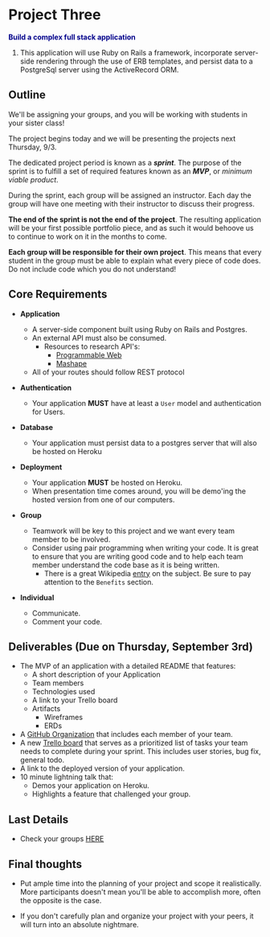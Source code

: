 # Project Three

**<span style="color:darkblue">Build a complex full stack application </span>**

1. This application will use Ruby on Rails a framework, incorporate server-side rendering through the use of ERB templates, and persist data to a PostgreSql server using the ActiveRecord ORM.

## Outline

We'll be assigning your groups, and you will be working with students in your sister class!

The project begins today and we will be presenting the projects next Thursday, 9/3.

The dedicated project period is known as a ***sprint***. The purpose of the sprint is to fulfill a set of required features known as an ***MVP***, or *minimum viable product*.

During the sprint, each group will be assigned an instructor. Each day the group will have one meeting with their instructor to discuss their progress.

**The end of the sprint is not the end of the project**. The resulting application will be your first possible portfolio piece, and as such it would behoove us to continue to work on it in the months to come.

**Each group will be responsible for their own project**. This means that every student in the group must be able to explain what every piece of code does. Do not include code which you do not understand!


## Core Requirements
- __Application__
    - A server-side component built using Ruby on Rails and Postgres.
    - An external API must also be consumed.
      - Resources to research API's:
        - [Programmable Web](http://www.programmableweb.com/)
        - [Mashape](https://www.mashape.com/)
    - All of your routes should follow REST protocol
- __Authentication__
  - Your application **MUST** have at least a `User` model and authentication for Users.

- __Database__
  - Your application must persist data to a postgres server that will also be hosted on Heroku
- __Deployment__
  - Your application **MUST** be hosted on Heroku.
  - When presentation time comes around, you will be demo'ing the hosted version from one of our computers.
- __Group__
  - Teamwork will be key to this project and we want every team member to be involved.
  - Consider using pair programming when writing your code. It is great to ensure that you are writing good code and to help each team member understand the code base as it is being written.
    - There is a great Wikipedia [entry](http://en.wikipedia.org/wiki/Pair_programming) on the subject. Be sure to pay attention to the `Benefits` section.
- __Individual__
    - Communicate.
    - Comment your code.

## Deliverables (Due on Thursday, September 3rd)

- The MVP of an application with a detailed README that features:
    - A short description of your Application
    - Team members
    - Technologies used
    - A link to your Trello board
    - Artifacts
      - Wireframes
      - ERDs
- A [GitHub Organization](https://github.com/blog/674-introducing-organizations) that includes each member of your team.
- A new [Trello board](https://trello.com/) that serves as a prioritized list of tasks your team needs to complete during your sprint. This includes user stories, bug fix, general todo.
- A link to the deployed version of your application.
-  10 minute lightning talk that:
    - Demos your application on Heroku.
    - Highlights a feature that challenged your group.

## Last Details
- Check your groups <a href="groups"> HERE </a>

## Final thoughts

- Put ample time into the planning of your project and scope it realistically. More participants doesn't mean you'll be able to accomplish more, often the opposite is the case.

- If you don't carefully plan and organize your project with your peers, it will turn into an absolute nightmare.  

